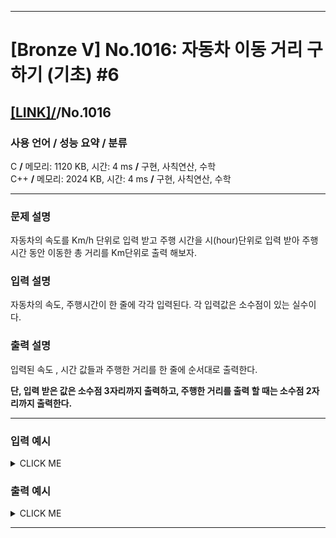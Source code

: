 <hr>

# [Bronze V] No.1016: 자동차 이동 거리 구하기 (기초) #6 

## [[LINK]/](http://ascode.org/problem.php?id=1016)/No.1016 

### 사용 언어 / 성능 요약 / 분류 

C **/** 메모리: 1120 KB, 시간: 4 ms **/** 구현, 사칙연산, 수학 <br>
C++ **/** 메모리: 2024 KB, 시간: 4 ms **/** 구현, 사칙연산, 수학 <br>

<hr>

### 문제 설명 

자동차의 속도를 Km/h 단위로 입력 받고 주행 시간을 시(hour)단위로 입력 받아 주행 시간 동안 이동한 총 거리를 Km단위로 출력 해보자. <br>

### 입력 설명 

자동차의 속도, 주행시간이 한 줄에 각각 입력된다. 각 입력값은 소수점이 있는 실수이다. <br>

### 출력 설명 

입력된 속도 , 시간 값들과  주행한 거리를 한 줄에 순서대로 출력한다. <br>

<strong>단, 입력 받은 값은 소수점 3자리까지 출력하고, 주행한 거리를 출력 할 때는 소수점 2자리까지 출력한다. </strong><br>

<hr>

### 입력 예시

<details><summary>CLICK ME</summary>
<pre>
<strong>85.4 2.8</strong>
</pre>
</details>

### 출력 예시

<details><summary>CLICK ME</summary>
<pre>
<strong>85.400 2.800 239.12</strong>
</pre>
</details>

<hr>
